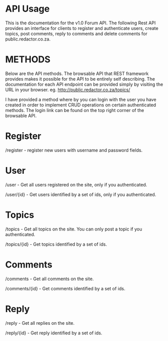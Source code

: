 API Usage
==========
This is the documentation for the v1.0 Forum API. The following Rest API provides an interface for clients to register and authenticate users, create topics, post comments, reply to comments and delete comments for public.redactor.co.za.

METHODS
=======

Below are the API methods. The browsable API that REST framework provides makes it possible for the API to be entirely self describing. The documentation for each API endpoint can be provided simply by visiting the URL in your browser. eg. http://public.redactor.co.za/topics/

I have provided a method where by you can login with the user you have created in order to implement CRUD operations on certain authenticated methods. The login link can be found on the top right corner of the browsable API.

Register
=========
/register - register new users with username and password fields.

User
=====
/user - Get all users registered on the site, only if you authenticated.

/user/{id} - Get users identified by a set of ids, only if you authenticated.

Topics
======
/topics - Get all topics on the site. You can only post a topic if you authenticated.

/topics/{id} - Get topics identified by a set of ids.

Comments
=========
/comments - Get all comments on the site.

/comments/{id} - Get comments identified by a set of ids.

Reply
======
/reply - Get all replies on the site.

/reply/{id} - Get reply identified by a set of ids.
